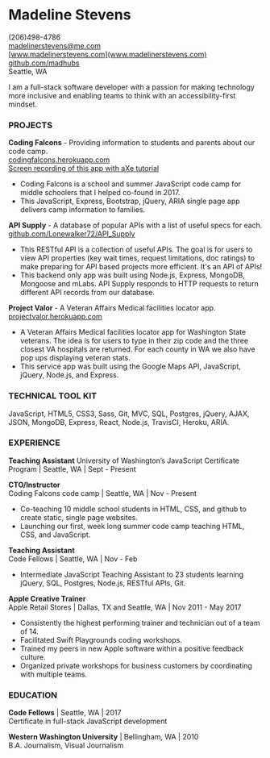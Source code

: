 
# **Madeline Stevens**

(206)498-4786    
madelinerstevens@me.com   
[www.madelinerstevens.com](www.madelinerstevens.com)  
[github.com/madhubs](https://github.com/madhubs)  
Seattle, WA  


I am a full-stack software developer with a passion for making technology more inclusive and enabling teams to think with an accessibility-first mindset. 

### PROJECTS

**Coding Falcons** - Providing information to students and parents about our code camp.   
[codingfalcons.herokuapp.com](http://codingfalcons.herokuapp.com)   
[Screen recording of this app with aXe tutorial](https://www.youtube.com/watch?v=plLx3T_nh4c&feature=youtu.be) 
* Coding Falcons is a school and summer JavaScript code camp for middle schoolers that I helped co-found in 2017. 
* This JavaScript, Express, Bootstrap, jQuery, ARIA single page app delivers camp information to families. 

**API Supply** - A database of popular APIs with a list of useful specs for each.  
[github.com/Lonewalker72/API_Supply](github.com/Lonewalker72/API_Supply)  
* This RESTful API is a collection of useful APIs. The goal is for users to view API properties (key wait times, request limitations, doc ratings) to make preparing for API based projects more efficient. It's an API of APIs!
* This backend only app was built using Node.js, Express, MongoDB, Mongoose and mLabs. API Supply responds to HTTP requests to return different API records from our database. 

**Project Valor** - A Veteran Affairs Medical facilities locator app.  
[projectvalor.herokuapp.com](projectvalor.herokuapp.com)  
*  A Veteran Affairs Medical facilities locator app for Washington State veterans. The idea is for users to type in their zip code and the three closest VA hospitals are returned. For each county in WA we also have pop ups displaying veteran stats.
* This service app was built using the Google Maps API, JavaScript, jQuery, Node.js, and Express. 

### TECHNICAL TOOL KIT 

JavaScript, HTML5, CSS3, Sass, Git, MVC, SQL, Postgres, jQuery, AJAX, JSON, MongoDB, Express, React, Node.js, TravisCI, Heroku, ARIA.

### EXPERIENCE

**Teaching Assistant** 
University of Washington’s JavaScript Certificate Program | Seattle, WA | Sept - Present 

**CTO/Instructor**  
Coding Falcons code camp | Seattle, WA | Nov - Present   
* Co-teaching 10 middle school students in HTML, CSS, and github to create static, single page websites.
* Launching our first, week long summer code camp teaching HTML, CSS, and JavaScript. 

**Teaching Assistant**  
Code Fellows | Seattle, WA | Nov - Feb  
* Intermediate JavaScript Teaching Assistant to 23 students learning jQuery, SQL, Postgres, Node.js, RESTful APIs, Git.

**Apple Creative Trainer**  
Apple Retail Stores | Dallas, TX and Seattle, WA | Nov 2011 - May 2017  
* Consistently the highest performing trainer and technician out of a team of 14.
* Facilitated Swift Playgrounds coding workshops.
* Trained my peers in new Apple software within a positive feedback culture.
* Organized private workshops for business customers by coordinating with multiple teams.

### EDUCATION

**Code Fellows** | Seattle, WA | 2017  
Certificate in full-stack JavaScript development 

**Western Washington University** | Bellingham, WA | 2010  
B.A. Journalism, Visual Journalism 
